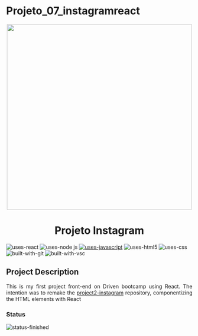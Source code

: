 # Projeto_07_instagramreact

<p align="center">
  <img width="500px "src="https://user-images.githubusercontent.com/80592317/168443790-945f06af-2a72-45a3-b35c-d32fc7a16999.jpg">
</p>

<h1 align="center">Projeto Instagram</h1>

![uses-react](https://img.shields.io/badge/REACT-20232A?style=for-the-badge&logo=react&logoColor=61DAFB)
![uses-node js](https://img.shields.io/badge/Node.js-43853D?style=for-the-badge&logo=node.js&logoColor=white)
[![uses-javascript](https://img.shields.io/badge/JavaScript-F7DF1E?style=for-the-badge&logo=javascript&logoColor=black)](https://www.javascript.com)
![uses-html5](https://img.shields.io/badge/HTML5-E34F26?style=for-the-badge&logo=html5&logoColor=white)
![uses-css](https://img.shields.io/badge/CSS3-1572B6?style=for-the-badge&logo=css3&logoColor=white)
![built-with-git](https://img.shields.io/badge/Git-E34F26?style=for-the-badge&logo=git&logoColor=white)
![built-with-vsc](https://img.shields.io/badge/VISUAL%20STUDIO%20CODE-blue?style=for-the-badge&logo=visualstudiocode)



## Project Description
<p align="justify">This is my first project front-end on Driven bootcamp using React. The intention was to remake the <a href="https://github.com/thalesgomest/projeto2-instagram">project2-instagram</a> repository, componentizing the HTML elements with React</p>

### Status
![status-finished](https://user-images.githubusercontent.com/97575616/152926720-d042178b-24c0-4d6b-94fb-0ccbd3c082cc.svg)

<!-- ## Requirements

* **LAYOUT**
    - [x] Apply a pre-defined layout;
    - [x] Apply a mobile layout, using media query.
    - [x] The layout without sidebar should be enable when screen width is smaller than 935px.
    - [x] The layout should be enable when screen width was smaller than 614px

* **ICONS**
    - [x] Use icons of library [*Ionicons*](https://ionicons.com/)
    - [x] All news must be links. It is not necessary to link to the real pages, it could be a fake link.

* **STORIES**
    - [x] In the stories box, there must be enough items to exceed the width, but the extra items must not be displayed
    - [x] In desktop mode, there should be a little arrow in the right corner of the stories
    - [x] The arrow does not need to work when clicking
    - [x] There cannot be a visible horizontal scroll

* **BONUS**

  **VIDEO**
   - [ ] At least one of the posts must be a video
   - [ ] No play button required
   - [ ] The video must be inserted in .mp4 or .ogg format, so that it works in any browser
   - [ ] Video should start automatically

  **SIDE BAR**
   - [ ] sidebar stays fixed as the user scrolls down the page like on Instagram
  
  **COMMENTS**
   - [ ] Have comments on posts, with a like button in the right corner of each comment
   - [ ] A box to type the comment, using the `input` tag
   - [ ] A button next to this box to Publish, with color `#B2DFFC` initially and, when hovering the mouse, stay with color `#0095F6` with a transition that lasts `300ms`  -->

